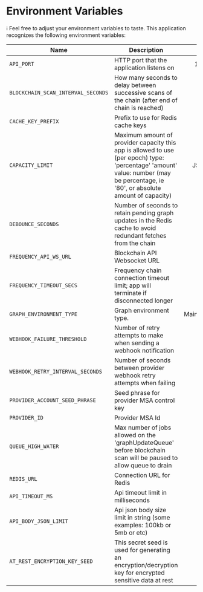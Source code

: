 # Environment Variables

ℹ️ Feel free to adjust your environment variables to taste.
This application recognizes the following environment variables:

| Name                               | Description                                                                                                                                                                       |                                               Range/Type                                               | Required? |     Default      |
| ---------------------------------- | --------------------------------------------------------------------------------------------------------------------------------------------------------------------------------- | :----------------------------------------------------------------------------------------------------: | :-------: | :--------------: |
| `API_PORT`                         | HTTP port that the application listens on                                                                                                                                         |                                              1025 - 65535                                              |           |       3000       |
| `BLOCKCHAIN_SCAN_INTERVAL_SECONDS` | How many seconds to delay between successive scans of the chain (after end of chain is reached)                                                                                   |                                                  > 0                                                   |           |       180        |
| `CACHE_KEY_PREFIX`                 | Prefix to use for Redis cache keys                                                                                                                                                |                                                 string                                                 |           | content-watcher: |
| `CAPACITY_LIMIT`                   | Maximum amount of provider capacity this app is allowed to use (per epoch) type: 'percentage' 'amount' value: number (may be percentage, ie '80', or absolute amount of capacity) | JSON [(example)](https://github.com/ProjectLibertyLabs/gateway/blob/main/env-files/graph.template.env) |     Y     |                  |
| `DEBOUNCE_SECONDS`                 | Number of seconds to retain pending graph updates in the Redis cache to avoid redundant fetches from the chain                                                                    |                                                  >= 0                                                  |           |                  |
| `FREQUENCY_API_WS_URL`             | Blockchain API Websocket URL                                                                                                                                                      |                                               ws(s): URL                                               |     Y     |                  |
| `FREQUENCY_TIMEOUT_SECS`           | Frequency chain connection timeout limit; app will terminate if disconnected longer                                                                                               |                                                integer                                                 |           |        10        |
| `GRAPH_ENVIRONMENT_TYPE`           | Graph environment type.                                                                                                                                                           |                                         Mainnet\|TestnetPaseo                                          |     Y     |                  |
| `WEBHOOK_FAILURE_THRESHOLD`        | Number of retry attempts to make when sending a webhook notification                                                                                                              |                                                  > 0                                                   |           |        3         |
| `WEBHOOK_RETRY_INTERVAL_SECONDS`   | Number of seconds between provider webhook retry attempts when failing                                                                                                            |                                                  > 0                                                   |           |        10        |
| `PROVIDER_ACCOUNT_SEED_PHRASE`     | Seed phrase for provider MSA control key                                                                                                                                          |                                                 string                                                 |     Y     |                  |
| `PROVIDER_ID`                      | Provider MSA Id                                                                                                                                                                   |                                                integer                                                 |     Y     |                  |
| `QUEUE_HIGH_WATER`                 | Max number of jobs allowed on the 'graphUpdateQueue' before blockchain scan will be paused to allow queue to drain                                                                |                                                 >= 100                                                 |           |       1000       |
| `REDIS_URL`                        | Connection URL for Redis                                                                                                                                                          |                                                  URL                                                   |     Y     |                  |
| `API_TIMEOUT_MS`                   | Api timeout limit in milliseconds                                                                                                                                                 |                                                  > 0                                                   |           |       5000       |
| `API_BODY_JSON_LIMIT`              | Api json body size limit in string (some examples: 100kb or 5mb or etc)                                                                                                           |                                                 string                                                 |           |       1mb        |
| `AT_REST_ENCRYPTION_KEY_SEED`      | This secret seed is used for generating an encryption/decryption key for encrypted sensitive data at rest                                                                         |                                                 string                                                 |     Y     |                  |
